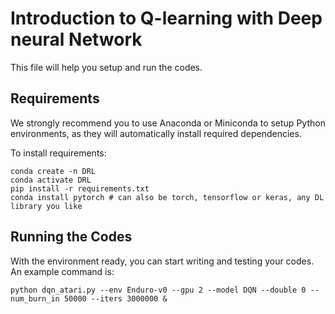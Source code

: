 # Introduction to Q-learning with Deep neural Network

This file will help you setup and run the codes.

## Requirements

We strongly recommend you to use Anaconda or Miniconda to setup Python environments, as they will automatically install required dependencies.

To install requirements:

```setup
conda create -n DRL
conda activate DRL
pip install -r requirements.txt
conda install pytorch # can also be torch, tensorflow or keras, any DL library you like
```



## Running the Codes
With the environment ready, you can start writing and testing your codes. An example command is:
```setup
python dqn_atari.py --env Enduro-v0 --gpu 2 --model DQN --double 0 --num_burn_in 50000 --iters 3000000 &
```
